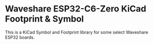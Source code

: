 # Waveshare ESP32-C6-Zero KiCad Footprint & Symbol

This is a KiCad Symbol and Footprint library for some select Waveshare ESP32 boards.
